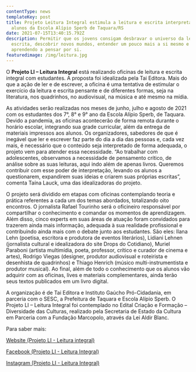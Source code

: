 ```yaml
---
contentType: news
templateKey: post
title: Projeto Leitura Integral estimula a leitura e escrita interpretativa em
  alunos da Escola Alípio Sperb de Taquara/RS
date: 2021-07-15T13:40:15.792Z
description: Permitir que os jovens consigam desbravar o universo da leitura e
  escrita, descobrir novos mundos, entender um pouco mais a si mesmo e à vida,
  aprendendo a pensar por si.
featuredimage: /img/leitura.jpg
---
```

O **Projeto LI – Leitura Integral** está realizando oficinas de leitura e escrita integral com estudantes. A proposta foi idealizada pela Tai Editora. Mais do que a ação de ler e de escrever, a oficina é uma tentativa de estimular o exercício da leitura e escrita pensante e de diferentes formas, seja na literatura, nos quadrinhos, no audiovisual, na música e até mesmo na mídia.

As atividades serão realizadas nos meses de junho, julho e agosto de 2021 com os estudantes dos 7°, 8° e 9° ano da Escola Alípio Sperb, de Taquara. Devido a pandemia, as oficinas acontecerão de forma remota durante o horário escolar, integrando sua grade curricular, além da entrega de materiais impressos aos alunos. Os organizadores, sabedores de que é inegável que ler e escrever faz parte do dia a dia das pessoas e, cada vez mais, é necessário que o conteúdo seja interpretado de forma adequada, o projeto vem para atender essa necessidade. “Ao trabalhar com adolescentes, observamos a necessidade de pensamento crítico, de análise sobre as suas leituras, aqui indo além de apenas livros. Queremos contribuir com esse poder de interpretação, levando os alunos a questionarem, expandirem suas ideias e criarem suas próprias escritas”, comenta Taína Lauck, uma das idealizadoras do projeto.

O projeto será dividido em etapas com oficinas contemplando teoria e prática referentes a cada um dos temas abordados, totalizando oito encontros. O jornalista Rafael Tourinho será o oficineiro responsável por compartilhar o conhecimento e comandar os momentos de aprendizagem. Além disso, cinco experts em suas áreas de atuação foram convidados para trazerem ainda mais informação, adequada à sua realidade profissional e contribuindo ainda mais com o debate junto aos estudantes. São eles: Ilana Lehn (poetisa, escritora e produtora de eventos literários), Lidiani Lehnen (jornalista cultural e idealizadora do site Drops do Cotidiano), Muriel Paraboni (artista multimídia, poeta, professor, crítico e curador de cinema e artes), Rodrigo Viegas (designer, produtor audiovisual e roteirista e desenhista de quadrinhos) e Thiago Henrich (músico multi-instrumentista e produtor musical). Ao final, além de todo o conhecimento que os alunos vão adquirir com as oficinas, lives e materiais complementares, ainda terão seus textos publicados em um livro digital.

A organização é de Tai Editora e Instituto Gaúcho Pró-Cidadania, em parceria com o SESC, a Prefeitura de Taquara e Escola Alípio Sperb. O Projeto LI – Leitura Integral foi contemplado no Edital Criação e Formação – Diversidade das Culturas, realizado pela Secretaria de Estado da Cultura em Parceria com a Fundação Marcopolo, através da Lei Aldir Blanc.

Para saber mais:

[Website (Projeto LI - Leitura integral)](https://www.lileituraintegral.com/) 

[Facebook (Projeto LI - Leitura Integral)](https://www.facebook.com/projetoleituraintegral/)

[Instagram (Projeto LI - Leitura Integral)](https://www.instagram.com/projetoleituraintegral/)